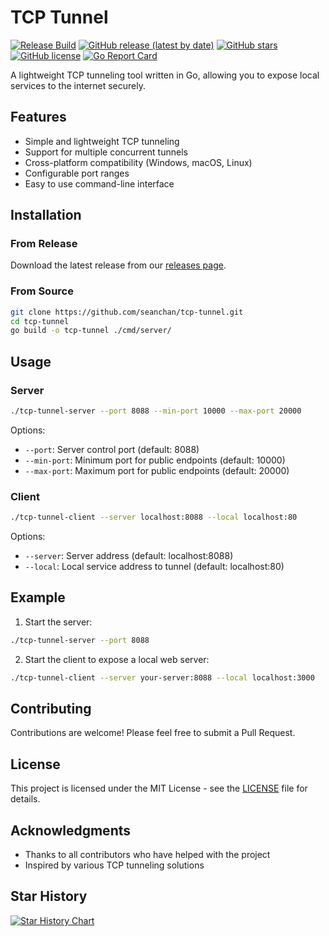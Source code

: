 # TCP Tunnel

[![Release Build](https://github.com/seanchan/tcp-tunnel/actions/workflows/release.yml/badge.svg)](https://github.com/seanchan/tcp-tunnel/actions/workflows/release.yml)
[![GitHub release (latest by date)](https://img.shields.io/github/v/release/seanchan/tcp-tunnel)](https://github.com/seanchan/tcp-tunnel/releases)
[![GitHub stars](https://img.shields.io/github/stars/seanchan/tcp-tunnel)](https://github.com/seanchan/tcp-tunnel/stargazers)
[![GitHub license](https://img.shields.io/github/license/seanchan/tcp-tunnel)](https://github.com/seanchan/tcp-tunnel/blob/main/LICENSE)
[![Go Report Card](https://goreportcard.com/badge/github.com/seanchan/tcp-tunnel)](https://goreportcard.com/report/github.com/seanchan/tcp-tunnel)

A lightweight TCP tunneling tool written in Go, allowing you to expose local services to the internet securely.

## Features

- Simple and lightweight TCP tunneling
- Support for multiple concurrent tunnels
- Cross-platform compatibility (Windows, macOS, Linux)
- Configurable port ranges
- Easy to use command-line interface

## Installation

### From Release

Download the latest release from our [releases page](https://github.com/seanchan/tcp-tunnel/releases).

### From Source 

```bash
git clone https://github.com/seanchan/tcp-tunnel.git
cd tcp-tunnel
go build -o tcp-tunnel ./cmd/server/
```

## Usage

### Server

```bash
./tcp-tunnel-server --port 8088 --min-port 10000 --max-port 20000
```

Options:
- `--port`: Server control port (default: 8088)
- `--min-port`: Minimum port for public endpoints (default: 10000)
- `--max-port`: Maximum port for public endpoints (default: 20000)

### Client

```bash
./tcp-tunnel-client --server localhost:8088 --local localhost:80
```

Options:
- `--server`: Server address (default: localhost:8088)
- `--local`: Local service address to tunnel (default: localhost:80)

## Example

1. Start the server:
```bash
./tcp-tunnel-server --port 8088
```

2. Start the client to expose a local web server:
```bash
./tcp-tunnel-client --server your-server:8088 --local localhost:3000
```

## Contributing

Contributions are welcome! Please feel free to submit a Pull Request.

## License

This project is licensed under the MIT License - see the [LICENSE](LICENSE) file for details.

## Acknowledgments

- Thanks to all contributors who have helped with the project
- Inspired by various TCP tunneling solutions

## Star History

[![Star History Chart](https://api.star-history.com/svg?repos=seanchan/tcp-tunnel&type=Date)](https://star-history.com/#seanchan/tcp-tunnel)
